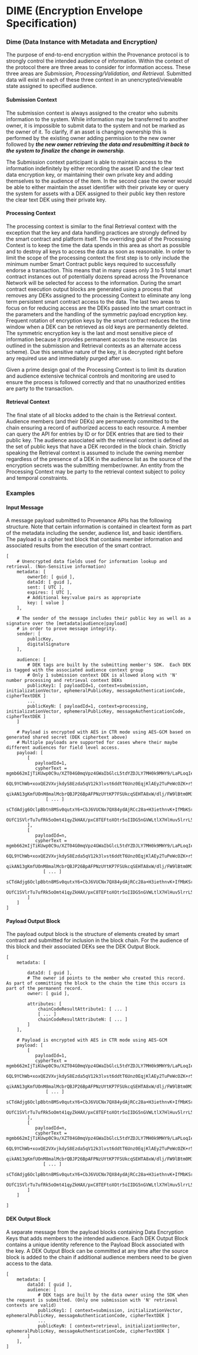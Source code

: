 # DIME \(Encryption Envelope Specification\)

### Dime \(**Data Instance with Metadata and Encryption**_**\)**_

The purpose of end-to-end encryption within the Provenance protocol is to strongly control the intended audience of information.  Within the context of the protocol there are three areas to consider for information access.  These three areas are _Submission, Processing/Validation, and Retrieval._ Submitted data will exist in each of these three context in an unencrypted/viewable state assigned to specified audience.

#### Submission Context <a id="DIME(EncryptionEnvelopeSpecification)-SubmissionContext"></a>

The submission context is always assigned to the creator who submits information to the system.  While information may be transferred to another owner, it is impossible to submit data to the system and not be marked as the owner of it.  To clarify, if an asset is changing ownership this is performed by the existing owner adding permission to the new owner followed by _**the new owner retrieving the data and resubmitting it back to the system to finalize the change in ownership**_.

The Submission context participant is able to maintain access to the information indefinitely by either recording the asset ID and the clear text data encryption key, or maintaining their own private key and adding themselves to the audience of the item.  In the second case the owner would be able to either maintain the asset identifier with their private key or query the system for assets with a DEK assigned to their public key then restore the clear text DEK using their private key.

#### Processing Context <a id="DIME(EncryptionEnvelopeSpecification)-ProcessingContext"></a>

The processing context is similar to the final Retrieval context with the exception that the key and data handling practices are strongly defined by the smart contract and platform itself.  The overriding goal of the Processing Context is to keep the time the data spends in this area as short as possible and to destroy all keys to access the data as soon as reasonable.  In order to limit the scope of the processing context the first step is to only include the minimum number Smart Contract public keys required to successfully endorse a transaction.  This means that in many cases only 3 to 5 total smart contract instances out of potentially dozens spread across the Provenance Network will be selected for access to the information.  During the smart contract execution output blocks are generated using a process that removes any DEKs assigned to the processing Context to eliminate any long term persistent smart contract access to the data.  The last two areas to focus on for reducing access are the DEKs passed into the smart contract in the parameters and the handling of the symmetric payload encryption key.  Frequent rotation of encryption keys by the smart contract reduces the time window when a DEK can be retrieved as old keys are permanently deleted.  The symmetric encryption key is the last and most sensitive piece of information because it provides permanent access to the resource \(as outlined in the submission and Retrieval contexts as an alternate access scheme\).  Due this sensitive nature of the key, it is decrypted right before any required use and immediately purged after use.

Given a prime design goal of the Processing Context is to limit its duration and audience extensive technical controls and monitoring are used to ensure the process is followed correctly and that no unauthorized entities are party to the transaction.

#### Retrieval Context <a id="DIME(EncryptionEnvelopeSpecification)-RetrievalContext"></a>

The final state of all blocks added to the chain is the Retrieval context.  Audience members \(and their DEKs\) are permanently committed to the chain ensuring a record of authorized access to each resource.  A member can query the API for entries by ID or for DEK entries that are tied to their public key.  The audience associated with the retrieval context is defined as the set of public keys that have a DEK recorded in the block chain.  Strictly speaking the Retrieval context is assumed to include the owning member regardless of the presence of a DEK in the audience list as the source of the encryption secrets was the submitting member/owner.  An entity from the Processing Context may be party to the retrieval context subject to policy and temporal constraints.

### Examples <a id="DIME(EncryptionEnvelopeSpecification)-Examples"></a>

#### Input Message <a id="DIME(EncryptionEnvelopeSpecification)-InputMessage"></a>

A message payload submitted to Provenance APIs has the following structure.  Note that certain information is contained in cleartext form as part of the metadata including the sender, audience list, and basic identifiers.  The payload is a cipher text block that contains member information and associated results from the execution of the smart contract.

```text
[
    # Unencrypted data fields used for information lookup and retrieval. (Non-Sensitive information)
    metadata: [
        ownerId: [ guid ],
        dataId: [ guid ],
        sent: [ UTC ],
        expires: [ UTC ],
        # Additional key:value pairs as appropriate
        key: [ value ]
    ],

    # The sender of the message includes their public key as well as a signature over the [metadata|audience|payload]
    # in order to prove message integrity.
    sender: [
        publicKey,
        digitalSignature
    ],

    audience: [
        # DEK tags are built by the submitting member's SDK.  Each DEK is tagged with the associated audience context group
        # Only 1 submission context DEK is allowed along with 'N' number processing and retrieval context DEKs
        publicKey1: [ payloadId=1, context=submission, initializationVector, ephemeralPublicKey, messageAuthenticationCode, cipherTextDEK ]
        ...
        publicKeyN: [ payloadId=1, context=processing, initializationVector, ephemeralPublicKey, messageAuthenticationCode, cipherTextDEK ]
    ]

    # Payload is encrypted with AES in CTR mode using AES-GCM based on generated shared secret (DEK ciphertext above)
    # Multiple payloads are supported for cases where their maybe different audiences for field level access.
    payload: [
        [
           payloadId=1,
           cypherText = mgmb662mIjTiKUwp0C9u/XZT04G0mqVpz4GWaIbGlcL5tdYZDJLY7MH0k9MHY9/LaPLoqIePPicBLtoM5pQ4KdVULJpJVV8nADEKS
              6QL9YChWb+xoxQE2VXvjkdyS8Ezda5qV12k3lvst6ddtT6Unz0EqjKlAEy2TuPeWcOZK+r5n0Oyu9NRtagNU5uJ/3X/XfAMDZ9iVAhvL5ZnOZUf
              qikAN13gKmfUOnM8malMcbrQBJP26BpAFPNzUYtKP7FSUkcqSEHTA8xW/dlj/FW9lBtm0M3vF2gFUaSIOU8J4Z7r40Ffn2Jkrn0ubGnJ2jLK4TK
               [ ... ]
              sCTdAdjg6OclpBbtn8MSv0qutxY6+CbJ6VUCNx7QX84ydAjRCc28a+H3iethnvK+IfMbKSrGlm6036GSCKlQfgLmMvXn7GA93ad1KXSs/Uasdgn
              OUfC1SVlrTu7ufRk5oOmt41qyZkHAX/pxC8TEFtoXOtr5oIIDG5nGVWLtlX7HlHuv5lrrL54BZkwWY7CVuKqeI+Ybqwo=
        ],
        [
           payloadId=n,
           cypherText = mgmb662mIjTiKUwp0C9u/XZT04G0mqVpz4GWaIbGlcL5tdYZDJLY7MH0k9MHY9/LaPLoqIePPicBLtoM5pQ4KdVULJpJVV8nADEK
             6QL9YChWb+xoxQE2VXvjkdyS8Ezda5qV12k3lvst6ddtT6Unz0EqjKlAEy2TuPeWcOZK+r5n0Oyu9NRtagNU5uJ/3X/XfAMDZ9iVAhvL5ZnOZUf
             qikAN13gKmfUOnM8malMcbrQBJP26BpAFPNzUYtKP7FSUkcqSEHTA8xW/dlj/FW9lBtm0M3vF2gFUaSIOU8J4Z7r40Ffn2Jkrn0ubGnJ2jLK4TK
              [ ... ] 
             sCTdAdjg6OclpBbtn8MSv0qutxY6+CbJ6VUCNx7QX84ydAjRCc28a+H3iethnvK+IfMbKSrGlm6036GSCKlQfgLmMvXn7GA93ad1KXSs/Uasdgn
             OUfC1SVlrTu7ufRk5oOmt41qyZkHAX/pxC8TEFtoXOtr5oIIDG5nGVWLtlX7HlHuv5lrrL54BZkwWY7CVuKqeI+Ybqwo=
        ]
    ]
]
```

#### Payload Output Block <a id="DIME(EncryptionEnvelopeSpecification)-PayloadOutputBlock"></a>

The payload output block is the structure of elements created by smart contract and submitted for inclusion in the block chain.  For the audience of this block and their associated DEKs see the DEK Output Block.

```text
[
    metadata: [
        
        dataId: [ guid ],
        # The owner id points to the member who created this record. As part of committing the block to the chain the time this occurs is part of the permanent record.
        owner: [ guid ],

        attributes: [
            chainCodeResultAttribute1: [ ... ]
            [ ... ]
            chainCodeResultAttributeN: [ ... ]
        ]
    ],

    # Payload is encrypted with AES in CTR mode using AES-GCM
    payload: [
        [
           payloadId=1,
           cypherText = mgmb662mIjTiKUwp0C9u/XZT04G0mqVpz4GWaIbGlcL5tdYZDJLY7MH0k9MHY9/LaPLoqIePPicBLtoM5pQ4KdVULJpJVV8nADEKS
              6QL9YChWb+xoxQE2VXvjkdyS8Ezda5qV12k3lvst6ddtT6Unz0EqjKlAEy2TuPeWcOZK+r5n0Oyu9NRtagNU5uJ/3X/XfAMDZ9iVAhvL5ZnOZUf
              qikAN13gKmfUOnM8malMcbrQBJP26BpAFPNzUYtKP7FSUkcqSEHTA8xW/dlj/FW9lBtm0M3vF2gFUaSIOU8J4Z7r40Ffn2Jkrn0ubGnJ2jLK4TK
               [ ... ]
              sCTdAdjg6OclpBbtn8MSv0qutxY6+CbJ6VUCNx7QX84ydAjRCc28a+H3iethnvK+IfMbKSrGlm6036GSCKlQfgLmMvXn7GA93ad1KXSs/Uasdgn
              OUfC1SVlrTu7ufRk5oOmt41qyZkHAX/pxC8TEFtoXOtr5oIIDG5nGVWLtlX7HlHuv5lrrL54BZkwWY7CVuKqeI+Ybqwo=
        ],
        [
           payloadId=n,
           cypherText = mgmb662mIjTiKUwp0C9u/XZT04G0mqVpz4GWaIbGlcL5tdYZDJLY7MH0k9MHY9/LaPLoqIePPicBLtoM5pQ4KdVULJpJVV8nADEKS
             6QL9YChWb+xoxQE2VXvjkdyS8Ezda5qV12k3lvst6ddtT6Unz0EqjKlAEy2TuPeWcOZK+r5n0Oyu9NRtagNU5uJ/3X/XfAMDZ9iVAhvL5ZnOZUf
             qikAN13gKmfUOnM8malMcbrQBJP26BpAFPNzUYtKP7FSUkcqSEHTA8xW/dlj/FW9lBtm0M3vF2gFUaSIOU8J4Z7r40Ffn2Jkrn0ubGnJ2jLK4TK
              [ ... ] 
             sCTdAdjg6OclpBbtn8MSv0qutxY6+CbJ6VUCNx7QX84ydAjRCc28a+H3iethnvK+IfMbKSrGlm6036GSCKlQfgLmMvXn7GA93ad1KXSs/Uasdgn
             OUfC1SVlrTu7ufRk5oOmt41qyZkHAX/pxC8TEFtoXOtr5oIIDG5nGVWLtlX7HlHuv5lrrL54BZkwWY7CVuKqeI+Ybqwo=
        ]
    ]

]
```

#### DEK Output Block <a id="DIME(EncryptionEnvelopeSpecification)-DEKOutputBlock"></a>

A separate message from the payload blocks containing Data Encryption Keys that adds members to the intended audience.  Each DEK Output Block contains a unique identity reference to the Payload Block associated with the key.  A DEK Output Block can be committed at any time after the source block is added to the chain if additional audience members need to be given access to the data.

```text
[
    metadata: [
        dataId: [ guid ],
        audience: [
            # DEK tags are built by the data owner using the SDK when the request is submitted. (Only one submission with 'N' retrieval contexts are valid)
            publicKey1: [ context=submission, initializationVector, ephemeralPublicKey, messageAuthenticationCode, cipherTextDEK ]
            ...
            publicKeyN: [ context=retrieval, initializationVector, ephemeralPublicKey, messageAuthenticationCode, cipherTextDEK ]
        ]
    ],
]
```

